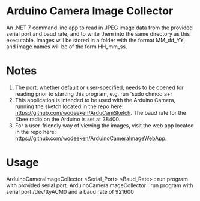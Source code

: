 # Arduino Camera Image Collector

An .NET 7 command line app to read in JPEG image data from the provided serial port and baud rate, and to write them into the same directory as this executable. Images will be stored in a folder with the format MM_dd_YY, and image names will be of the form HH_mm_ss.

# Notes
1. The port, whether default or user-specified, needs to be opened for reading prior to starting this program, e.g. run 'sudo chmod a+r <port-name>
2. This application is intended to be used with the Arduino Camera, running the sketch located in the repo here: https://github.com/wodeeken/ArduCamSketch. The baud rate for the Xbee radio on the Arduino is set at 38400.
3. For a user-friendly way of viewing the images, visit the web app located in the repo here: https://github.com/wodeeken/ArduinoCameraImageWebApp.

# Usage
 ArduinoCameraImageCollector <Serial_Port> <Baud_Rate>   : run program with provided serial port.
 ArduinoCameraImageCollector                             : run program with serial port /dev/ttyACM0 and a baud rate of 921600

